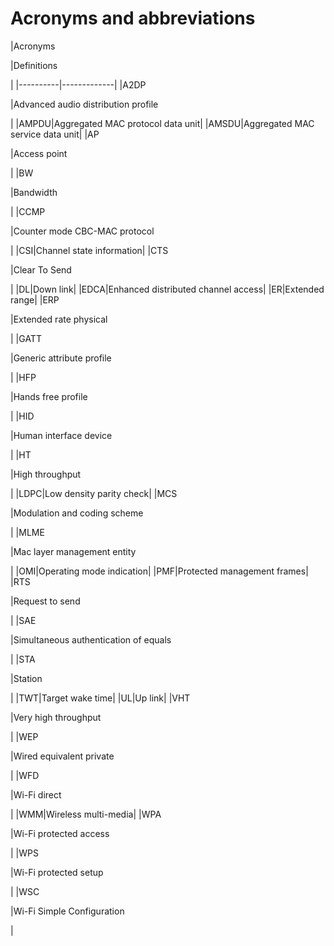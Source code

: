 # Acronyms and abbreviations

|Acronyms

|Definitions

|
|----------|-------------|
|A2DP

|Advanced audio distribution profile

|
|AMPDU|Aggregated MAC protocol data unit|
|AMSDU|Aggregated MAC service data unit|
|AP

|Access point

|
|BW

|Bandwidth

|
|CCMP

|Counter mode CBC-MAC protocol

|
|CSI|Channel state information|
|CTS

|Clear To Send

|
|DL|Down link|
|EDCA|Enhanced distributed channel access|
|ER|Extended range|
|ERP

|Extended rate physical

|
|GATT

|Generic attribute profile

|
|HFP

|Hands free profile

|
|HID

|Human interface device

|
|HT

|High throughput

|
|LDPC|Low density parity check|
|MCS

|Modulation and coding scheme

|
|MLME

|Mac layer management entity

|
|OMI|Operating mode indication|
|PMF|Protected management frames|
|RTS

|Request to send

|
|SAE

|Simultaneous authentication of equals

|
|STA

|Station

|
|TWT|Target wake time|
|UL|Up link|
|VHT

|Very high throughput

|
|WEP

|Wired equivalent private

|
|WFD

|Wi-Fi direct

|
|WMM|Wireless multi-media|
|WPA

|Wi-Fi protected access

|
|WPS

|Wi-Fi protected setup

|
|WSC

|Wi-Fi Simple Configuration

|


